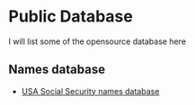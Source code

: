 # Public Database

I will list some of the opensource database here

## Names database
* [USA Social Security names database](https://www.ssa.gov/oact/babynames/limits.html)
